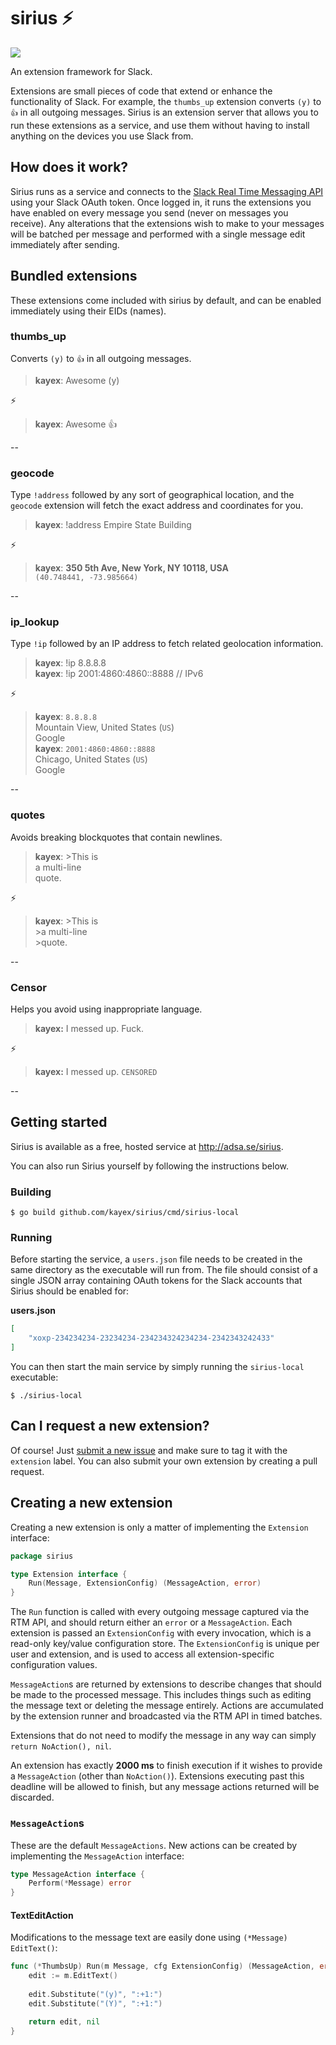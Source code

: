 # sirius ⚡
![](https://travis-ci.org/kayex/sirius.svg?branch=develop)

An extension framework for Slack.

Extensions are small pieces of code that extend or enhance the functionality of Slack. For example, the `thumbs_up` extension converts `(y)` to `👍` in all outgoing messages. Sirius is an extension server that allows you to run these extensions as a service, and use them without having to install anything on the devices you use Slack from.

## How does it work?
Sirius runs as a service and connects to the [Slack Real Time Messaging API](https://api.slack.com/rtm) using your Slack OAuth token. Once logged in, it runs the extensions you have enabled on every message you send (never on messages you receive). Any alterations that the extensions wish to make to your messages will be batched per message and performed with a single message edit immediately after sending.

## Bundled extensions
These extensions come included with sirius by default, and can be enabled immediately using their EIDs (names).

### thumbs_up
Converts `(y)` to `👍` in all outgoing messages.

>**kayex**: Awesome (y)

⚡

>**kayex**: Awesome 👍

--

### geocode
Type `!address` followed by any sort of geographical location, and the `geocode` extension will fetch the exact address and coordinates for you.

>**kayex**: !address Empire State Building

⚡

>**kayex**: **350 5th Ave, New York, NY 10118, USA**  
`(40.748441, -73.985664)`

--

### ip_lookup
Type `!ip` followed by an IP address to fetch related geolocation information.

>**kayex**: !ip 8.8.8.8  
>**kayex**: !ip 2001:4860:4860::8888 // IPv6

⚡

>**kayex**: `8.8.8.8`  
Mountain View, United States (`US`)  
Google  
>**kayex**: `2001:4860:4860::8888`  
Chicago, United States (`US`)  
Google

--

### quotes
Avoids breaking blockquotes that contain newlines.

>**kayex**: >This is  
           a multi-line  
	   quote.

⚡

>**kayex**: >This is  
           >a multi-line  
	   >quote.

--

### Censor
Helps you avoid using inappropriate language.

>**kayex:** I messed up. Fuck.

⚡

>**kayex:** I messed up. `CENSORED`

--

## Getting started
Sirius is available as a free, hosted service at http://adsa.se/sirius.

You can also run Sirius yourself by following the instructions below.

### Building
```
$ go build github.com/kayex/sirius/cmd/sirius-local
```

### Running
Before starting the service, a `users.json` file needs to be created in the same directory as the executable will run from. The file should consist of a single JSON array containing OAuth tokens for the Slack accounts that Sirius should be enabled for:

**users.json**
```json
[
	"xoxp-234234234-23234234-234234324234234-2342343242433"
]
```

You can then start the main service by simply running the `sirius-local` executable:
```
$ ./sirius-local
```

## Can I request a new extension?
Of course! Just [submit a new issue](https://github.com/kayex/sirius/issues/new) and make sure to tag it with the `extension` label. You can also submit your own extension by creating a pull request.

## Creating a new extension
Creating a new extension is only a matter of implementing the `Extension` interface:
```go
package sirius

type Extension interface {
	Run(Message, ExtensionConfig) (MessageAction, error)
}
```

The `Run` function is called with every outgoing message captured via the RTM API, and should return either an `error` or a `MessageAction`. Each extension is passed an `ExtensionConfig` with every invocation, which is a read-only key/value configuration store. The `ExtensionConfig` is unique per user and extension, and is used to access all extension-specific configuration values.

`MessageAction`s are returned by extensions to describe changes that should be made to the processed message. This includes things such as editing the message text or deleting the message entirely. Actions are accumulated by the extension runner and broadcasted via the RTM API in timed batches.

Extensions that do not need to modify the message in any way can simply `return NoAction(), nil`.

An extension has exactly **2000 ms** to finish execution if it wishes to provide a `MessageAction` (other than `NoAction()`). Extensions executing past this deadline will be allowed to finish, but any message actions returned will be discarded.

### `MessageAction`s
These are the default `MessageActions`. New actions can be created by implementing the `MessageAction` interface:
```go
type MessageAction interface {
	Perform(*Message) error
}
```

#### TextEditAction
Modifications to the message text are easily done using `(*Message) EditText()`:
```go
func (*ThumbsUp) Run(m Message, cfg ExtensionConfig) (MessageAction, error) {
	edit := m.EditText()
	
	edit.Substitute("(y)", ":+1:")
	edit.Substitute("(Y)", ":+1:")

	return edit, nil
}
```
